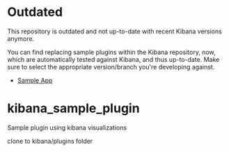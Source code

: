 # Outdated

This repository is outdated and not up-to-date with recent Kibana versions anymore.

You can find replacing sample plugins within the Kibana repository, now, which are automatically 
tested against Kibana, and thus up-to-date. Make sure to select the appropriate version/branch 
you're developing against.

* [Sample App](https://github.com/elastic/kibana/tree/master/test/plugin_functional/plugins/kbn_tp_sample_app_plugin)

# kibana_sample_plugin
Sample plugin using kibana visualizations

clone to kibana/plugins folder

